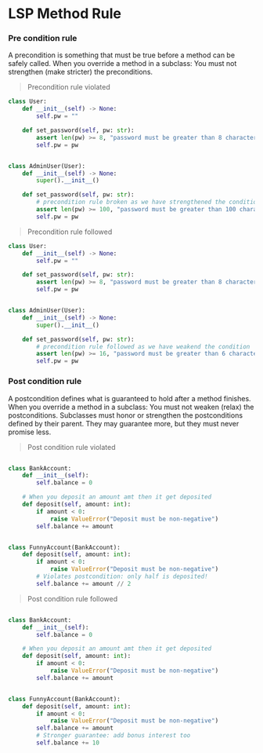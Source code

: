 # LSP Method Rule

### Pre condition rule

A precondition is something that must be true before a method can be safely called.
When you override a method in a subclass:
You must not strengthen (make stricter) the preconditions.

> Precondition rule violated

```py
class User:
    def __init__(self) -> None:
        self.pw = ""

    def set_password(self, pw: str):
        assert len(pw) >= 8, "password must be greater than 8 characters"
        self.pw = pw


class AdminUser(User):
    def __init__(self) -> None:
        super().__init__()

    def set_password(self, pw: str):
        # precondition rule broken as we have strengthened the condition
        assert len(pw) >= 100, "password must be greater than 100 characters"
        self.pw = pw
```

> Precondition rule followed

```py
class User:
    def __init__(self) -> None:
        self.pw = ""

    def set_password(self, pw: str):
        assert len(pw) >= 8, "password must be greater than 8 characters"
        self.pw = pw


class AdminUser(User):
    def __init__(self) -> None:
        super().__init__()

    def set_password(self, pw: str):
        # precondition rule followed as we have weakend the condition
        assert len(pw) >= 16, "password must be greater than 6 characters"
        self.pw = pw

```

### Post condition rule

A postcondition defines what is guaranteed to hold after a method finishes.
When you override a method in a subclass:
You must not weaken (relax) the postconditions.
Subclasses must honor or strengthen the postconditions defined by their parent. They may
guarantee more, but they must never promise less.

> Post condition rule violated

```py

class BankAccount:
    def __init__(self):
        self.balance = 0

    # When you deposit an amount amt then it get deposited
    def deposit(self, amount: int):
        if amount < 0:
            raise ValueError("Deposit must be non-negative")
        self.balance += amount


class FunnyAccount(BankAccount):
    def deposit(self, amount: int):
        if amount < 0:
            raise ValueError("Deposit must be non-negative")
        # Violates postcondition: only half is deposited!
        self.balance += amount // 2
```

> Post condition rule followed

```py

class BankAccount:
    def __init__(self):
        self.balance = 0

    # When you deposit an amount amt then it get deposited
    def deposit(self, amount: int):
        if amount < 0:
            raise ValueError("Deposit must be non-negative")
        self.balance += amount


class FunnyAccount(BankAccount):
    def deposit(self, amount: int):
        if amount < 0:
            raise ValueError("Deposit must be non-negative")
        self.balance += amount
        # Stronger guarantee: add bonus interest too
        self.balance += 10
```

